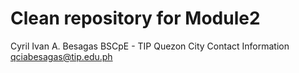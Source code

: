 # Clean repository for Module2
Cyril Ivan A. Besagas
BSCpE - TIP Quezon City
Contact Information
qciabesagas@tip.edu.ph
